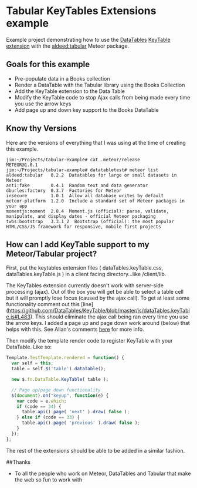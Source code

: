 Tabular KeyTables Extensions example
====================================

Example project demonstrating how to use the [DataTables](http://datatables.net/)  [KeyTable extension](http://datatables.net/extensions/keytable/) with the [aldeed:tabular](https://github.com/aldeed/meteor-tabular) Meteor package.

## Goals for this example
* Pre-populate data in a Books collection
* Render a DataTable with the Tabular library using the Books Collection
* Add the KeyTable extension to the Data Table
* Modify the KeyTable code to stop Ajax calls from being made every time you use the arrow keys
* Add page up and down key support to the Books DataTable

## Know thy Versions
Here are the versions of everything that I was using at the time of creating this example.  
```console
jim:~/Projects/tabular-example# cat .meteor/release
METEOR@1.0.1
jim:~/Projects/tabular-example# datatabletest# meteor list
aldeed:tabular   0.2.2  Datatables for large or small datasets in Meteor
anti:fake        0.4.1  Random text and data generator
dburles:factory  0.3.7  Factories for Meteor
insecure         1.0.1  Allow all database writes by default
meteor-platform  1.2.0  Include a standard set of Meteor packages in your app
momentjs:moment  2.8.4  Moment.js (official): parse, validate, manipulate, and display dates - official Meteor packaging
twbs:bootstrap   3.3.1_2  Bootstrap (official): the most popular HTML/CSS/JS framework for responsive, mobile first projects

```

## How can I add KeyTable support to my Meteor/Tabular project?
First, put the keytables extension files ( dataTables.keyTable.css, dataTables.keyTable.js  ) in a client facing directory...like /client/lib.

The KeyTables extension currently doesn't work with server-side processing (ajax).   Out of the box you will get be able to select a table cell but it will promptly lose focus (caused by the ajax call).  To get at least some functionality comment out this [line] (https://github.com/DataTables/KeyTable/blob/master/js/dataTables.keyTable.js#L483).   This should eliminate the ajax call being ran every time you use the arrow keys.  I added a page up and page down work around (below) that helps with this.
See Allan's comments [here](http://www.datatables.net/forums/discussion/24202/selecting-a-row-and-navigating-using-arrow-keys) for more info.

Then modify the template render code to register KeyTable with your DataTable.   Like so:
```javascript
Template.TestTemplate.rendered = function() {
  var self = this;
  table = self.$('table').dataTable();

  new $.fn.DataTable.KeyTable( table );

  // Page up/page down functionality
  $(document).on("keyup", function(e) {
    var code = e.which;
    if (code == 34) {
      table.api().page( 'next' ).draw( false );
    } else if (code == 33) {
      table.api().page( 'previous' ).draw( false );
    }
  });
};
```
The rest of the extensions should be able to be added in a similar fashion.  

##Thanks
* To all the people who work on Meteor, DataTables and Tabular that make the web so fun to work with
